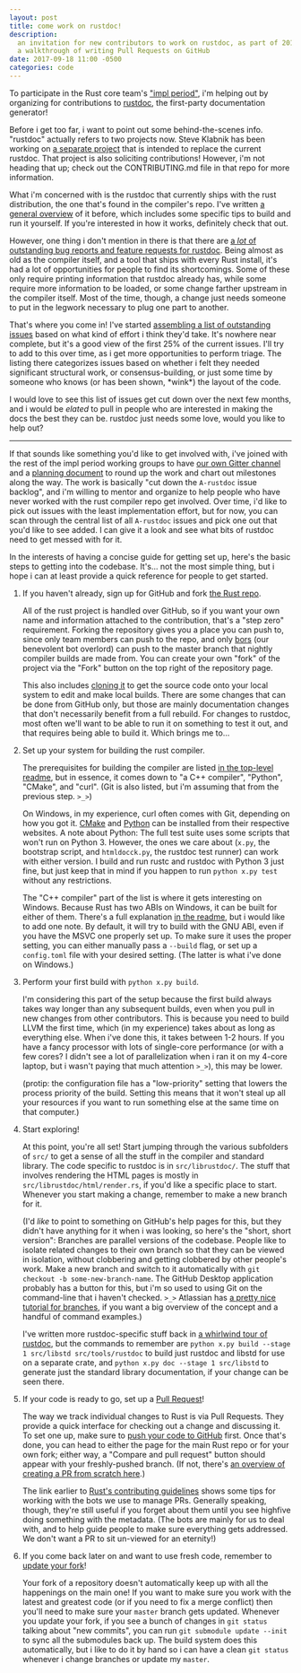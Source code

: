 ```yaml
---
layout: post
title: come work on rustdoc!
description:
  an invitation for new contributors to work on rustdoc, as part of 2017's "impl period", including
  a walkthrough of writing Pull Requests on GitHub
date: 2017-09-18 11:00 -0500
categories: code
---
```


To participate in the Rust core team's ["impl period"][], i'm helping out by organizing for
contributions to [rustdoc][], the first-party documentation generator!

["impl period"]: https://blog.rust-lang.org/2017/09/18/impl-future-for-rust.html
[rustdoc]: /code/2017/06/21/a-whirlwind-tour-of-rustdoc/

Before i get too far, i want to point out some behind-the-scenes info. "rustdoc" actually refers to
two projects now. Steve Klabnik has been working on [a separate project][neo-rustdoc] that is
intended to replace the current rustdoc. That project is also soliciting contributions! However, i'm
not heading that up; check out the CONTRIBUTING.md file in that repo for more information.

[neo-rustdoc]: https://github.com/steveklabnik/rustdoc

What i'm concerned with is the rustdoc that currently ships with the rust distribution, the one
that's found in the compiler's repo. I've written [a general overview][rustdoc] of it before, which
includes some specific tips to build and run it yourself. If you're interested in how it works,
definitely check that out.

However, one thing i don't mention in there is that there are [a *lot* of outstanding bug reports
and feature requests for rustdoc][A-rustdoc]. Being almost as old as the compiler itself, and a tool
that ships with every Rust install, it's had a lot of opportunities for people to find its
shortcomings. Some of these only require printing information that rustdoc already has, while some
require more information to be loaded, or some change farther upstream in the compiler itself. Most
of the time, though, a change just needs someone to put in the legwork necessary to plug one part to
another.

[A-rustdoc]: https://github.com/rust-lang/rust/issues?q=is%3Aopen+is%3Aissue+label%3AA-rustdoc

That's where you come in! I've started [assembling a list of outstanding issues][backlog] based on
what kind of effort i think they'd take. It's nowhere near complete, but it's a good view of the
first 25% of the current issues. I'll try to add to this over time, as i get more opportunities to
perform triage. The listing there categorizes issues based on whether i felt they needed significant
structural work, or consensus-building, or just some time by someone who knows (or has been shown,
\*wink\*) the layout of the code.

[backlog]: https://github.com/nrc/dev-tools-team/issues/23

I would love to see this list of issues get cut down over the next few months, and i would be
*elated* to pull in people who are interested in making the docs the best they can be. rustdoc just
needs some love, would you like to help out?

-----

If that sounds like something you'd like to get involved with, i've joined with the rest of the impl
period working groups to have [our own Gitter channel][WG-docs-rustdoc] and a [planning
document][paper] to round up the work and chart out milestones along the way. The work is basically
"cut down the `A-rustdoc` issue backlog", and i'm willing to mentor and organize to help people who
have never worked with the rust compiler repo get involved. Over time, i'd like to pick out issues
with the least implementation effort, but for now, you can scan through the central list of all
`A-rustdoc` issues and pick one out that you'd like to see added. I can give it a look and see what
bits of rustdoc need to get messed with for it.

[WG-docs-rustdoc]: https://gitter.im/rust-impl-period/WG-docs-rustdoc
[paper]: https://paper.dropbox.com/doc/Rustdoc-issue-roundup-ZSIIXNDGEPozTM9axn0BO

In the interests of having a concise guide for getting set up, here's the basic steps to getting
into the codebase. It's... not the most simple thing, but i hope i can at least provide a quick
reference for people to get started.

1. If you haven't already, sign up for GitHub and fork [the Rust repo][rust-lang/rust].

   All of the rust project is handled over GitHub, so if you want your own name and information
   attached to the contribution, that's a "step zero" requirement. Forking the repository gives you
   a place you can push to, since only team members can push to the repo, and only [bors][] (our
   benevolent bot overlord) can push to the master branch that nightly compiler builds are made
   from. You can create your own "fork" of the project via the "Fork" button on the top right of the
   repository page.

   This also includes [cloning it][clone] to get the source code onto your local system to edit and
   make local builds. There are some changes that can be done from GitHub only, but those are mainly
   documentation changes that don't necessarily benefit from a full rebuild. For changes to rustdoc,
   most often we'll want to be able to run it on something to test it out, and that requires being
   able to build it. Which brings me to...

2. Set up your system for building the rust compiler.

   The prerequisites for building the compiler are listed [in the top-level readme][build-prereqs],
   but in essence, it comes down to "a C++ compiler", "Python", "CMake", and "curl". (Git is also
   listed, but i'm assuming that from the previous step. `>_>`)

   On Windows, in my experience, curl often comes with Git, depending on how you got it. [CMake][]
   and [Python][] can be installed from their respective websites. A note about Python: The full
   test suite uses some scripts that won't run on Python 3. However, the ones we care about (`x.py`,
   the bootstrap script, and `htmldocck.py`, the rustdoc test runner) can work with either version.
   I build and run rustc and rustdoc with Python 3 just fine, but just keep that in mind if you
   happen to run `python x.py test` without any restrictions.

   The "C++ compiler" part of the list is where it gets interesting on Windows. Because Rust has two
   ABIs on Windows, it can be built for either of them. There's a full explanation [in the
   readme][windows-abi], but i would like to add one note. By default, it will try to build with the
   GNU ABI, even if you have the MSVC one properly set up. To make sure it uses the proper setting,
   you can either manually pass a `--build` flag, or set up a `config.toml` file with your desired
   setting. (The latter is what i've done on Windows.)

3. Perform your first build with `python x.py build`.

   I'm considering this part of the setup because the first build always takes way longer than any
   subsequent builds, even when you pull in new changes from other contributors. This is because you
   need to build LLVM the first time, which (in my experience) takes about as long as everything
   else. When i've done this, it takes between 1-2 hours. If you have a fancy processor with lots of
   single-core performance (or with a few cores? I didn't see a lot of parallelization when i ran it
   on my 4-core laptop, but i wasn't paying that much attention `>_>`), this may be lower.

   (protip: the configuration file has a "low-priority" setting that lowers the process priority of
   the build. Setting this means that it won't steal up all your resources if you want to run
   something else at the same time on that computer.)

4. Start exploring!

   At this point, you're all set! Start jumping through the various subfolders of `src/` to get a
   sense of all the stuff in the compiler and standard library. The code specific to rustdoc is in
   `src/librustdoc/`. The stuff that involves rendering the HTML pages is mostly in
   `src/librustdoc/html/render.rs`, if you'd like a specific place to start. Whenever you start
   making a change, remember to make a new branch for it.

   (I'd *like* to point to something on GitHub's help pages for this, but they didn't have anything
   for it when i was looking, so here's the "short, short version": Branches are parallel versions
   of the codebase. People like to isolate related changes to their own branch so that they can be
   viewed in isolation, without clobbering and getting clobbered by other people's work. Make a new
   branch and switch to it automatically with `git checkout -b some-new-branch-name`. The GitHub
   Desktop application probably has a button for this, but i'm so used to using Git on the
   command-line that i haven't checked. `>_>` Atlassian has [a pretty nice tutorial for
   branches][branch-tut], if you want a big overview of the concept and a handful of command
   examples.)

   I've written more rustdoc-specific stuff back in [a whirlwind tour of rustdoc][rustdoc], but the
   commands to remember are `python x.py build --stage 1 src/libstd src/tools/rustdoc` to build just
   rustdoc and libstd for use on a separate crate, and `python x.py doc --stage 1 src/libstd` to
   generate just the standard library documentation, if your change can be seen there.

5. If your code is ready to go, set up a [Pull Request][]!

   The way we track individual changes to Rust is via Pull Requests. They provide a quick interface
   for checking out a change and discussing it. To set one up, make sure to [push your code to
   GitHub][push] first. Once that's done, you can head to either the page for the main Rust repo or
   for your own fork; either way, a "Compare and pull request" button should appear with your
   freshly-pushed branch. (If not, there's [an overview of creating a PR from scratch
   here][make-a-pr].)

   The link earlier to [Rust's contributing guidelines][Pull Request] shows some tips for working
   with the bots we use to manage PRs. Generally speaking, though, they're still useful if you
   forget about them until you see highfive doing something with the metadata. (The bots are mainly
   for us to deal with, and to help guide people to make sure everything gets addressed. We don't
   want a PR to sit un-viewed for an eternity!)

6. If you come back later on and want to use fresh code, remember to [update your fork][update]!

   Your fork of a repository doesn't automatically keep up with all the happenings on the main one!
   If you want to make sure you work with the latest and greatest code (or if you need to fix a
   merge conflict) then you'll need to make sure your `master` branch gets updated. Whenever you
   update your fork, if you see a bunch of changes in `git status` talking about "new commits", you
   can run `git submodule update --init` to sync all the submodules back up. The build system does
   this automatically, but i like to do it by hand so i can have a clean `git status` whenever i
   change branches or update my `master`.

[rust-lang/rust]: https://github.com/rust-lang/rust
[bors]: https://buildbot2.rust-lang.org/homu/
[clone]: https://help.github.com/articles/cloning-a-repository/
[build-prereqs]: https://github.com/rust-lang/rust#building-from-source
[CMake]: https://cmake.org/download/
[Python]: https://www.python.org/downloads/
[windows-abi]: https://github.com/rust-lang/rust#building-on-windows
[branch-tut]: https://www.atlassian.com/git/tutorials/using-branches
[Pull Request]: https://github.com/rust-lang/rust/blob/master/CONTRIBUTING.md#pull-requests
[push]: https://help.github.com/articles/pushing-to-a-remote/
[make-a-pr]: https://help.github.com/articles/creating-a-pull-request/
[update]: https://help.github.com/articles/syncing-a-fork/

